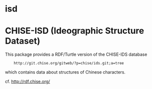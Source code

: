 # isd
CHISE-ISD (Ideographic Structure Dataset)
=========================================

This package provides a RDF/Turtle version of the CHISE-IDS database

        http://git.chise.org/gitweb/?p=chise/ids.git;a=tree

which contains data about structures of Chinese characters.

cf. http://rdf.chise.org/
